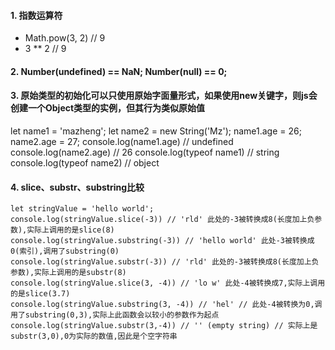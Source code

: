 #### 1. 指数运算符
- Math.pow(3, 2) // 9
- 3 ** 2 // 9
#### 2. Number(undefined) == NaN; Number(null) == 0;
#### 3. 原始类型的初始化可以只使用原始字面量形式，如果使用new关键字，则js会创建一个Object类型的实例，但其行为类似原始值
let name1 = 'mazheng';
let name2 = new String('Mz');
name1.age = 26; 
name2.age = 27;
console.log(name1.age) // undefined
console.log(name2.age) // 26
console.log(typeof name1) // string
console.log(typeof name2) // object

#### 4. slice、substr、substring比较
```javescript
let stringValue = 'hello world';
console.log(stringValue.slice(-3)) // 'rld' 此处的-3被转换成8(长度加上负参数),实际上调用的是slice(8)
console.log(stringValue.substring(-3)) // 'hello world' 此处-3被转换成0(索引),调用了substring(0)
console.log(stringValue.substr(-3)) // 'rld' 此处的-3被转换成8(长度加上负参数),实际上调用的是substr(8)
console.log(stringValue.slice(3, -4)) // 'lo w' 此处-4被转换成7,实际上调用的是slice(3.7)
console.log(stringValue.substring(3, -4)) // 'hel' // 此处-4被转换为0,调用了substring(0,3),实际上此函数会以较小的参数作为起点
console.log(stringValue.substr(3,-4)) // '' (empty string) // 实际上是substr(3,0),0为实际的数值,因此是个空字符串
```